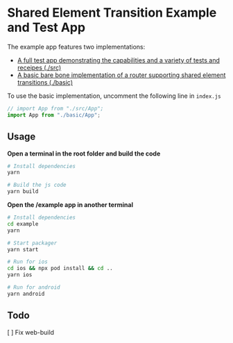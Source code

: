 # Shared Element Transition Example and Test App

The example app features two implementations:

- [A full test app demonstrating the capabilities and a variety of tests and receipes (./src)](./src)
- [A basic bare bone implementation of a router supporting shared element transitions (./basic)](./basic)

To use the basic implementation, uncomment the following line in `index.js`

```ts
// import App from "./src/App";
import App from "./basic/App";
```

## Usage

**Open a terminal in the root folder and build the code**

```bash
# Install dependencies
yarn

# Build the js code
yarn build
```

**Open the /example app in another terminal**

```bash
# Install dependencies
cd example
yarn

# Start packager
yarn start

# Run for ios
cd ios && npx pod install && cd ..
yarn ios

# Run for android
yarn android
```

## Todo

[ ] Fix web-build